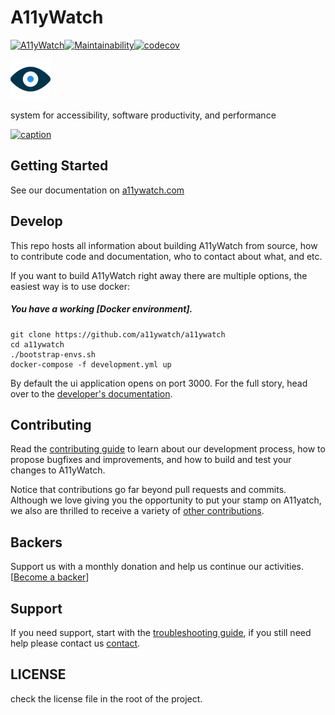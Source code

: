 # A11yWatch

[![A11yWatch](https://circleci.com/gh/A11yWatch/a11ywatch.svg?style=svg)](https://circleci.com/gh/A11yWatch/a11ywatch)[![Maintainability](https://api.codeclimate.com/v1/badges/f5fdfe29c6e911f323cf/maintainability)](https://codeclimate.com/github/A11yWatch/a11ywatch/maintainability)[![codecov](https://codecov.io/gh/A11yWatch/a11ywatch/branch/master/graph/badge.svg?token=MBV2LGQO3J)](https://codecov.io/gh/A11yWatch/a11ywatch)

![A11yWatch](web/public/static/img/favicon.png?raw=true "A11yWatch Logo")

system for accessibility, software productivity, and performance

[![caption](https://i.gyazo.com/b04d7b84fa0571460ae789c1860e90b3.gif)](https://i.gyazo.com/b04d7b84fa0571460ae789c1860e90b3.mp4)

## Getting Started

See our documentation on [a11ywatch.com](https://a11ywatch.github.io/a11ywatch-docs)

## Develop

This repo hosts all information about
building A11yWatch from source, how to contribute code
and documentation, who to contact about what, and etc.

If you want to build A11yWatch right away there are multiple options, the easiest way is to use docker:

##### You have a working [Docker environment].

```
git clone https://github.com/a11ywatch/a11ywatch
cd a11ywatch
./bootstrap-envs.sh
docker-compose -f development.yml up
```

By default the ui application opens on port 3000. For the full story, head over to the [developer's documentation](https://a11ywatch.github.io/a11ywatch-docs/docs/getting-started).

## Contributing

Read the [contributing guide](/CONTRIBUTING.md) to learn about our development process, how to propose bugfixes and improvements, and how to build and test your changes to A11yWatch.

Notice that contributions go far beyond pull requests and commits.
Although we love giving you the opportunity to put your stamp on A11yatch, we also are thrilled to receive a variety of [other contributions](https://a11ywatch.com/faq).

## Backers

Support us with a monthly donation and help us continue our activities. [[Become a backer](https://opencollective.com/a11ywatch#backer)]

## Support

If you need support, start with the [troubleshooting guide](https://a11ywatch.github.io/a11ywatch-docs/docs/troubleshooting),
if you still need help please contact us [contact](https://a11ywatch.github.io/a11ywatch-docs/docs/contact).

## LICENSE

check the license file in the root of the project.
